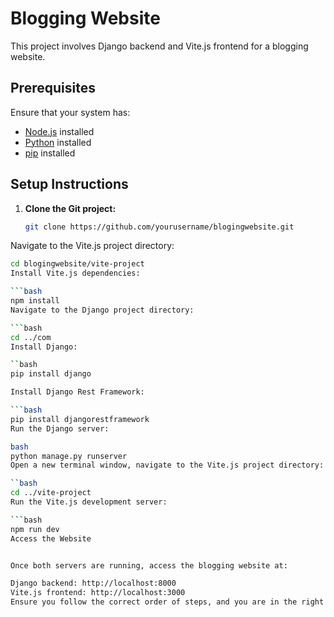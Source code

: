 # Blogging Website

This project involves Django backend and Vite.js frontend for a blogging website.

## Prerequisites

Ensure that your system has:

- [Node.js](https://nodejs.org/) installed
- [Python](https://www.python.org/) installed
- [pip](https://pip.pypa.io/) installed

## Setup Instructions

1. **Clone the Git project:**
   ```bash
   git clone https://github.com/yourusername/blogingwebsite.git
Navigate to the Vite.js project directory:

```bash
cd blogingwebsite/vite-project
Install Vite.js dependencies:

```bash
npm install
Navigate to the Django project directory:

```bash
cd ../com
Install Django:

``bash
pip install django

Install Django Rest Framework:

```bash
pip install djangorestframework
Run the Django server:

bash
python manage.py runserver
Open a new terminal window, navigate to the Vite.js project directory:

``bash
cd ../vite-project
Run the Vite.js development server:

```bash
npm run dev
Access the Website


Once both servers are running, access the blogging website at:

Django backend: http://localhost:8000
Vite.js frontend: http://localhost:3000
Ensure you follow the correct order of steps, and you are in the right directory when executing each set of commands. Also, make sure to set up your Django project and database according to the project's requirements.
